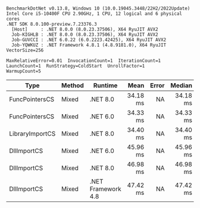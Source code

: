 ```

BenchmarkDotNet v0.13.8, Windows 10 (10.0.19045.3448/22H2/2022Update)
Intel Core i5-10400F CPU 2.90GHz, 1 CPU, 12 logical and 6 physical cores
.NET SDK 8.0.100-preview.7.23376.3
  [Host]     : .NET 8.0.0 (8.0.23.37506), X64 RyuJIT AVX2
  Job-KIGHLB : .NET 8.0.0 (8.0.23.37506), X64 RyuJIT AVX2
  Job-GUVCCI : .NET 6.0.22 (6.0.2223.42425), X64 RyuJIT AVX2
  Job-YQWKUZ : .NET Framework 4.8.1 (4.8.9181.0), X64 RyuJIT VectorSize=256

MaxRelativeError=0.01  InvocationCount=1  IterationCount=1  
LaunchCount=1  RunStrategy=ColdStart  UnrollFactor=1  
WarmupCount=5  

```
| Type            | Method | Runtime            | Mean     | Error | Median   | Min      | Max      | Allocated |
|---------------- |------- |------------------- |---------:|------:|---------:|---------:|---------:|----------:|
| FuncPointersCS  | Mixed  | .NET 8.0           | 34.18 ms |    NA | 34.18 ms | 34.18 ms | 34.18 ms |    1000 B |
| FuncPointersCS  | Mixed  | .NET 6.0           | 34.33 ms |    NA | 34.33 ms | 34.33 ms | 34.33 ms |    1240 B |
| LibraryImportCS | Mixed  | .NET 8.0           | 34.40 ms |    NA | 34.40 ms | 34.40 ms | 34.40 ms |     952 B |
| DllImportCS     | Mixed  | .NET 6.0           | 45.96 ms |    NA | 45.96 ms | 45.96 ms | 45.96 ms |    1192 B |
| DllImportCS     | Mixed  | .NET 8.0           | 46.98 ms |    NA | 46.98 ms | 46.98 ms | 46.98 ms |     952 B |
| DllImportCS     | Mixed  | .NET Framework 4.8 | 47.42 ms |    NA | 47.42 ms | 47.42 ms | 47.42 ms |         - |
